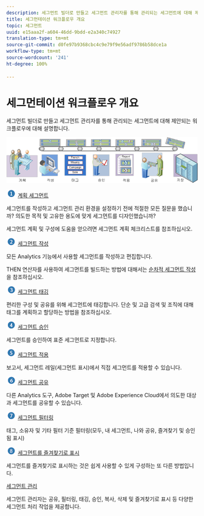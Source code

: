 ```yaml
---
description: 세그먼트 빌더로 만들고 세그먼트 관리자를 통해 관리되는 세그먼트에 대해 제안되는 워크플로우에 대해 설명합니다.
title: 세그먼테이션 워크플로우 개요
topic: 세그먼트
uuid: e15aaa2f-a604-46dd-9bdd-e2a340c74927
translation-type: tm+mt
source-git-commit: d0fe97b9368cbc4c9e79f9e56adf9786b58dce1a
workflow-type: tm+mt
source-wordcount: '241'
ht-degree: 100%

---
```



# 세그먼테이션 워크플로우 개요

세그먼트 빌더로 만들고 세그먼트 관리자를 통해 관리되는 세그먼트에 대해 제안되는 워크플로우에 대해 설명합니다.

<!-- 

seg_workflow.xml

 -->

![](assets/seg_workflow.png)


![](assets/step1_icon.png) [ 계획 세그먼트](/help/components/segmentation/segmentation-workflow/seg-plan.md)

세그먼트를 작성하고 세그먼트 관리 환경을 설정하기 전에 적절한 모든 질문을 했습니까? 의도한 목적 및 고유한 용도에 맞게 세그먼트를 디자인했습니까?

세그먼트 계획 및 구성에 도움을 얻으려면 세그먼트 계획 체크리스트를 참조하십시오.

![](assets/step2_icon.png) [세그먼트 작성](/help/components/segmentation/segmentation-workflow/seg-build.md)

모든 Analytics 기능에서 사용할 세그먼트를 작성하고 편집합니다.

THEN 연산자를 사용하여 세그먼트를 빌드하는 방법에 대해서는 [순차적 세그먼트 작성](/help/components/segmentation/segmentation-workflow/seg-sequential-build.md)을 참조하십시오.

![](assets/step3_icon.png) [ 세그먼트 태깅](/help/components/segmentation/segmentation-workflow/seg-tag.md)

편리한 구성 및 공유를 위해 세그먼트에 태깅합니다. 단순 및 고급 검색 및 조직에 대해 태그를 계획하고 할당하는 방법을 참조하십시오.

![](assets/step4_icon.png) [ 세그먼트 승인](/help/components/segmentation/segmentation-workflow/seg-approve.md)

세그먼트를 승인하여 표준 세그먼트로 지정합니다.

![](assets/step5_icon.png) [ 세그먼트 적용](/help/components/segmentation/segmentation-workflow/t-seg-apply.md)

보고서, 세그먼트 레일(세그먼트 표시)에서 직접 세그먼트를 적용할 수 있습니다.

![](assets/step6_icon.png) [ 세그먼트 공유](/help/components/segmentation/segmentation-workflow/t-seg-share.md)

다른 Analytics 도구, Adobe Target 및 Adobe Experience Cloud에서 의도한 대상과 세그먼트를 공유할 수 있습니다.

![](assets/step7_icon.png) [ 세그먼트 필터링](/help/components/segmentation/segmentation-workflow/t-seg-filter.md)

태그, 소유자 및 기타 필터 기준 필터링(모두, 내 세그먼트, 나와 공유, 즐겨찾기 및 승인됨 표시)

![](assets/step8_icon.png) [ 세그먼트를 즐겨찾기로 표시](/help/components/segmentation/segmentation-workflow/t-seg-favorite.md)

세그먼트를 즐겨찾기로 표시하는 것은 쉽게 사용할 수 있게 구성하는 또 다른 방법입니다.

[세그먼트 관리](/help/components/segmentation/segmentation-workflow/seg-manage.md)

세그먼트 관리자는 공유, 필터링, 태깅, 승인, 복사, 삭제 및 즐겨찾기로 표시 등 다양한 세그먼트 처리 작업을 제공합니다.
